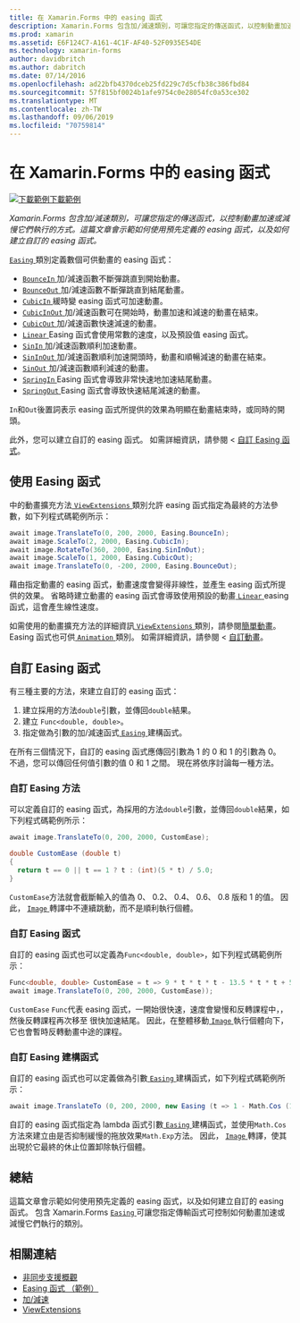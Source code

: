 ```yaml
---
title: 在 Xamarin.Forms 中的 easing 函式
description: Xamarin.Forms 包含加/減速類別，可讓您指定的傳送函式，以控制動畫加速或減慢它們執行的方式。 這篇文章會示範如何使用預先定義的 easing 函式，以及如何建立自訂的 easing 函式。
ms.prod: xamarin
ms.assetid: E6F124C7-A161-4C1F-AF40-52F0935E54DE
ms.technology: xamarin-forms
author: davidbritch
ms.author: dabritch
ms.date: 07/14/2016
ms.openlocfilehash: ad22bfb4370dceb25fd229c7d5cfb38c386fbd84
ms.sourcegitcommit: 57f815bf0024b1afe9754c0e28054fc0a53ce302
ms.translationtype: MT
ms.contentlocale: zh-TW
ms.lasthandoff: 09/06/2019
ms.locfileid: "70759814"
---
```

# <a name="easing-functions-in-xamarinforms"></a>在 Xamarin.Forms 中的 easing 函式

[![下載範例](~/media/shared/download.png)下載範例](https://docs.microsoft.com/samples/xamarin/xamarin-forms-samples/userinterface-animation-easing)

_Xamarin.Forms 包含加/減速類別，可讓您指定的傳送函式，以控制動畫加速或減慢它們執行的方式。這篇文章會示範如何使用預先定義的 easing 函式，以及如何建立自訂的 easing 函式。_

[ `Easing` ](xref:Xamarin.Forms.Easing)類別定義數個可供動畫的 easing 函式：

- [ `BounceIn` ](xref:Xamarin.Forms.Easing.BounceIn)加/減速函數不斷彈跳直到開始動畫。
- [ `BounceOut` ](xref:Xamarin.Forms.Easing.BounceOut)加/減速函數不斷彈跳直到結尾動畫。
- [ `CubicIn` ](xref:Xamarin.Forms.Easing.CubicIn)緩時變 easing 函式可加速動畫。
- [ `CubicInOut` ](xref:Xamarin.Forms.Easing.CubicInOut)加/減速函數可在開始時，動畫加速和減速的動畫在結束。
- [ `CubicOut` ](xref:Xamarin.Forms.Easing.CubicOut)加/減速函數快速減速的動畫。
- [ `Linear` ](xref:Xamarin.Forms.Easing.Linear) Easing 函式會使用常數的速度，以及預設值 easing 函式。
- [ `SinIn` ](xref:Xamarin.Forms.Easing.SinIn)加/減速函數順利加速動畫。
- [ `SinInOut` ](xref:Xamarin.Forms.Easing.SinInOut)加/減速函數順利加速開頭時，動畫和順暢減速的動畫在結束。
- [ `SinOut` ](xref:Xamarin.Forms.Easing.SinOut)加/減速函數順利減速的動畫。
- [ `SpringIn` ](xref:Xamarin.Forms.Easing.SpringIn) Easing 函式會導致非常快速地加速結尾動畫。
- [ `SpringOut` ](xref:Xamarin.Forms.Easing.SpringOut) Easing 函式會導致快速結尾減速的動畫。

`In`和`Out`後置詞表示 easing 函式所提供的效果為明顯在動畫結束時，或同時的開頭。

此外，您可以建立自訂的 easing 函式。 如需詳細資訊，請參閱 <<c0> [ 自訂 Easing 函式](#customeasing)。

## <a name="consuming-an-easing-function"></a>使用 Easing 函式

中的動畫擴充方法[ `ViewExtensions` ](xref:Xamarin.Forms.ViewExtensions)類別允許 easing 函式指定為最終的方法參數，如下列程式碼範例所示：

```csharp
await image.TranslateTo(0, 200, 2000, Easing.BounceIn);
await image.ScaleTo(2, 2000, Easing.CubicIn);
await image.RotateTo(360, 2000, Easing.SinInOut);
await image.ScaleTo(1, 2000, Easing.CubicOut);
await image.TranslateTo(0, -200, 2000, Easing.BounceOut);
```

藉由指定動畫的 easing 函式，動畫速度會變得非線性，並產生 easing 函式所提供的效果。 省略時建立動畫的 easing 函式會導致使用預設的動畫[ `Linear` ](xref:Xamarin.Forms.Easing.Linear) easing 函式，這會產生線性速度。

如需使用的動畫擴充方法的詳細資訊[ `ViewExtensions` ](xref:Xamarin.Forms.ViewExtensions)類別，請參閱[簡單動畫](~/xamarin-forms/user-interface/animation/simple.md)。 Easing 函式也可供[ `Animation` ](xref:Xamarin.Forms.Animation)類別。 如需詳細資訊，請參閱 <<c0> [ 自訂動畫](~/xamarin-forms/user-interface/animation/custom.md)。

<a name="customeasing" />

## <a name="custom-easing-functions"></a>自訂 Easing 函式

有三種主要的方法，來建立自訂的 easing 函式：

1. 建立採用的方法`double`引數，並傳回`double`結果。
1. 建立 `Func<double, double>`。
1. 指定做為引數的加/減速函式[ `Easing` ](xref:Xamarin.Forms.Easing)建構函式。

在所有三個情況下，自訂的 easing 函式應傳回引數為 1 的 0 和 1 的引數為 0。 不過，您可以傳回任何值引數的值 0 和 1 之間。 現在將依序討論每一種方法。

### <a name="custom-easing-method"></a>自訂 Easing 方法

可以定義自訂的 easing 函式，為採用的方法`double`引數，並傳回`double`結果，如下列程式碼範例所示：

```csharp
await image.TranslateTo(0, 200, 2000, CustomEase);

double CustomEase (double t)
{
  return t == 0 || t == 1 ? t : (int)(5 * t) / 5.0;
}
```

`CustomEase`方法就會截斷輸入的值為 0、 0.2、 0.4、 0.6、 0.8 版和 1 的值。 因此， [ `Image` ](xref:Xamarin.Forms.Image)轉譯中不連續跳動，而不是順利執行個體。

### <a name="custom-easing-func"></a>自訂 Easing 函式

自訂的 easing 函式也可以定義為`Func<double, double>`，如下列程式碼範例所示：

```csharp
Func<double, double> CustomEase = t => 9 * t * t * t - 13.5 * t * t + 5.5 * t;
await image.TranslateTo(0, 200, 2000, CustomEase));
```

`CustomEase` `Func`代表 easing 函式，一開始很快速，速度會變慢和反轉課程中，，然後反轉課程再次移至 很快加速結尾。 因此，在整體移動[ `Image` ](xref:Xamarin.Forms.Image)執行個體向下，它也會暫時反轉動畫中途的課程。

### <a name="custom-easing-constructor"></a>自訂 Easing 建構函式

自訂的 easing 函式也可以定義做為引數[ `Easing` ](xref:Xamarin.Forms.Easing)建構函式，如下列程式碼範例所示：

```csharp
await image.TranslateTo (0, 200, 2000, new Easing (t => 1 - Math.Cos (10 * Math.PI * t) * Math.Exp (-5 * t)));
```

自訂的 easing 函式指定為 lambda 函式引數[ `Easing` ](xref:Xamarin.Forms.Easing)建構函式，並使用`Math.Cos`方法來建立由是否抑制緩慢的拖放效果`Math.Exp`方法。 因此， [ `Image` ](xref:Xamarin.Forms.Image)轉譯，使其出現於它最終的休止位置卸除執行個體。

## <a name="summary"></a>總結

這篇文章會示範如何使用預先定義的 easing 函式，以及如何建立自訂的 easing 函式。 包含 Xamarin.Forms [ `Easing` ](xref:Xamarin.Forms.Easing)可讓您指定傳輸函式可控制如何動畫加速或減慢它們執行的類別。

## <a name="related-links"></a>相關連結

- [非同步支援概觀](~/cross-platform/platform/async.md)
- [Easing 函式 （範例）](https://docs.microsoft.com/samples/xamarin/xamarin-forms-samples/userinterface-animation-easing)
- [加/減速](xref:Xamarin.Forms.Easing)
- [ViewExtensions](xref:Xamarin.Forms.ViewExtensions)

